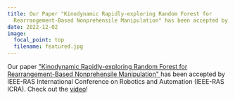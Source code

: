 ```yaml
---
title: Our Paper "Kinodynamic Rapidly-exploring Random Forest for
  Rearrangement-Based Nonprehensile Manipulation" has been accepted by IEEE-RAS ICRA 2023
date: 2022-12-02
image:
  focal_point: top
  filename: featured.jpg
---
```

<!--StartFragment-->

Our paper ["Kinodynamic Rapidly-exploring Random Forest for Rearrangement-Based Nonprehensile Manipulation" ](https://arxiv.org/abs/2302.04360)has been accepted by IEEE-RAS International Conference on Robotics and Automation (IEEE-RAS ICRA).  Check out the [video](https://youtu.be/xf6N-a95YKQ)!

<!--EndFragment-->